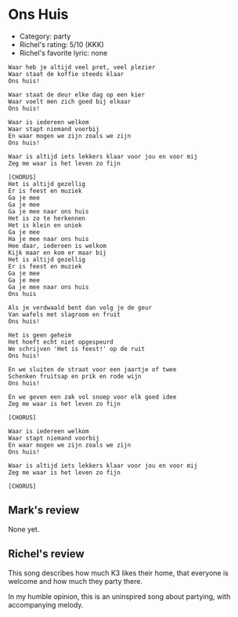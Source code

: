 # Ons Huis

 * Category: party
 * Richel's rating: 5/10 (KKK)
 * Richel's favorite lyric: none

```
Waar heb je altijd veel pret, veel plezier
Waar staat de koffie steeds klaar
Ons huis!

Waar staat de deur elke dag op een kier
Waar voelt men zich goed bij elkaar
Ons huis!

Waar is iedereen welkom
Waar stapt niemand voorbij
En waar mogen we zijn zoals we zijn
Ons huis!

Waar is altijd iets lekkers klaar voor jou en voor mij
Zeg me waar is het leven zo fijn

[CHORUS]
Het is altijd gezellig
Er is feest en muziek
Ga je mee
Ga je mee
Ga je mee naar ons huis
Het is zo te herkennen
Het is klein en uniek
Ga je mee
Ha je mee naar ons huis
Hee daar, iedereen is welkom
Kijk maar en kom er maar bij
Het is altijd gezellig
Er is feest en muziek
Ga je mee
Ga je mee
Ga je mee naar ons huis
Ons huis

Als je verdwaald bent dan volg je de geur
Van wafels met slagroom en fruit
Ons huis!

Het is geen geheim
Het hoeft echt niet opgespeurd
We schrijven 'Het is feest!' op de ruit
Ons huis!

En we sluiten de straat voor een jaartje of twee
Schenken fruitsap en prik en rode wijn
Ons huis!

En we geven een zak vol snoep voor elk goed idee
Zeg me waar is het leven zo fijn

[CHORUS]

Waar is iedereen welkom
Waar stapt niemand voorbij
En waar mogen we zijn zoals we zijn
Ons huis!

Waar is altijd iets lekkers klaar voor jou en voor mij
Zeg me waar is het leven zo fijn

[CHORUS]
```

## Mark's review

None yet.

## Richel's review

This song describes how much K3 likes their home, that everyone is welcome and how much they party there.

In my humble opinion, this is an uninspired song about partying, with accompanying melody.
